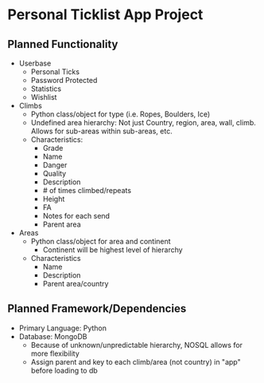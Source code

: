 # Personal Ticklist App Project

## Planned Functionality
- Userbase
  - Personal Ticks
  - Password Protected
  - Statistics
  - Wishlist
- Climbs
  - Python class/object for type (i.e. Ropes, Boulders, Ice)
  - Undefined area hierarchy: 
    Not just Country, region, area, wall, climb.  Allows for sub-areas within sub-areas, etc.
  - Characteristics:
    - Grade
    - Name
    - Danger
    - Quality
    - Description
    - \# of times climbed/repeats
    - Height
    - FA
    - Notes for each send
    - Parent area
- Areas
  - Python class/object for area and continent
    - Continent will be highest level of hierarchy
  - Characteristics
    - Name
    - Description
    - Parent area/country
## Planned Framework/Dependencies
- Primary Language: Python
- Database: MongoDB
  - Because of unknown/unpredictable hierarchy, NOSQL allows for more flexibility
  - Assign parent and key to each climb/area (not country) in "app" before loading to db

